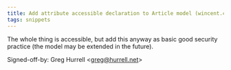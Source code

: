 ```yaml
---
title: Add attribute accessible declaration to Article model (wincent.com, f39c25c)
tags: snippets
---
```


The whole thing is accessible, but add this anyway as basic good security practice (the model may be extended in the future).

Signed-off-by: Greg Hurrell &lt;greg@hurrell.net&gt;
